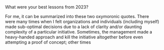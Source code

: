What were your best lessons from 2023?

For me, it can be summarized into these two oxymoronic quotes. There were many times when I felt organizations and individuals (including myself) made sub-optimal decisions due to a lack of clarity and/or daunting complexity of a particular initiative. Sometimes, the management made a heavy-handed approach and kill the initiative altogether before even attempting a proof of concept; other times